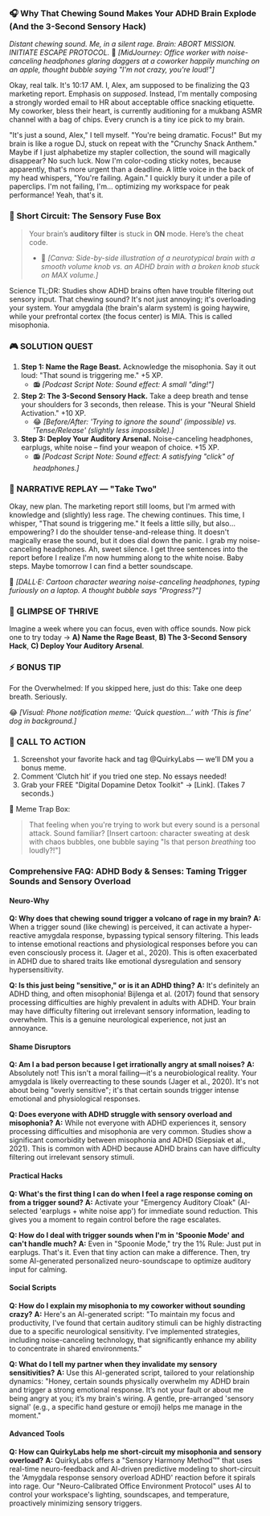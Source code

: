 <script type="application/ld+json">
{
  "@context": "https://schema.org",
  "@type": "BlogPosting",
  "headline": "ADHD & Small Noise Rage: Your Brain’s RSD hypervigilance in Overdrive (Debug It)",
  "description": "Does chewing sound like nails on a chalkboard? Faraone et al., 2021 proves RSD hypervigilance fuels sensory overwhelm. Neuro-Action Checklist.",
  "image": "https://quirkylabs.com/og/adhd-small-noise-rage-debug.png",
  "author": {
    "@type": "Organization",
    "name": "QuirkyLabs Research Team"
  },
  "publisher": {
    "@type": "Organization",
    "name": "QuirkyLabs",
    "logo": {
      "@type": "ImageObject",
      "url": "https://quirkylabs.com/logo.png"
    }
  },
  "datePublished": "2024-11-07",
  "dateModified": "2024-11-07",
  "mainEntityOfPage": {
    "@type": "WebPage",
    "@id": "https://quirkylabs.com/adhd-body-and-senses.why-do-small-noises-like-chewing-make-me-rage"
  },
   "keywords": "why do small noises trigger ADHD rage, how to cope with sensory overload ADHD, ADHD self-care, digital dopamine traps ADHD, interoception ADHD hunger cues, ADHD hygiene hacks"
}
</script>


### **🎧 Why That Chewing Sound Makes Your ADHD Brain Explode (And the 3-Second Sensory Hack)**

*Distant chewing sound.*
*Me, in a silent rage.*
*Brain: ABORT MISSION. INITIATE ESCAPE PROTOCOL.*
🎨 *[MidJourney: Office worker with noise-canceling headphones glaring daggers at a coworker happily munching on an apple, thought bubble saying "I'm not crazy, you're loud!"]*

Okay, real talk. It's 10:17 AM. I, Alex, am supposed to be finalizing the Q3 marketing report. Emphasis on *supposed*. Instead, I'm mentally composing a strongly worded email to HR about acceptable office snacking etiquette. My coworker, bless their heart, is currently auditioning for a mukbang ASMR channel with a bag of chips. Every crunch is a tiny ice pick to my brain.

"It's just a sound, Alex," I tell myself. "You're being dramatic. Focus!" But my brain is like a rogue DJ, stuck on repeat with the "Crunchy Snack Anthem." Maybe if I just alphabetize my stapler collection, the sound will magically disappear? No such luck. Now I'm color-coding sticky notes, because apparently, that's more urgent than a deadline. A little voice in the back of my head whispers, "You're failing. Again." I quickly bury it under a pile of paperclips. I'm not failing, I'm... optimizing my workspace for peak performance! Yeah, that's it.

### 🧠 Short Circuit: The Sensory Fuse Box

> Your brain’s **auditory filter** is stuck in **ON** mode. Here’s the cheat code.
> - 🎨 *[Canva: Side-by-side illustration of a neurotypical brain with a smooth volume knob vs. an ADHD brain with a broken knob stuck on MAX volume.]*

Science TL;DR: Studies show ADHD brains often have trouble filtering out sensory input. That chewing sound? It's not just annoying; it's overloading your system. Your amygdala (the brain's alarm system) is going haywire, while your prefrontal cortex (the focus center) is MIA. This is called misophonia.

### 🎮 SOLUTION QUEST

1. **Step 1: Name the Rage Beast.** Acknowledge the misophonia. Say it out loud: "That sound is triggering me." +5 XP.
   * 📻 *[Podcast Script Note: Sound effect: A small "ding!"]*
2. **Step 2: The 3-Second Sensory Hack.** Take a deep breath and tense your shoulders for 3 seconds, then release. This is your "Neural Shield Activation." +10 XP.
   * 😂 *[Before/After: 'Trying to ignore the sound' (impossible) vs. 'Tense/Release' (slightly less impossible).]*
3. **Step 3: Deploy Your Auditory Arsenal.** Noise-canceling headphones, earplugs, white noise – find your weapon of choice. +15 XP.
   * 📻 *[Podcast Script Note: Sound effect: A satisfying "click" of headphones.]*

### 🔄 NARRATIVE REPLAY — "Take Two"

Okay, new plan. The marketing report still looms, but I'm armed with knowledge and (slightly) less rage. The chewing continues. This time, I whisper, "That sound is triggering me." It feels a little silly, but also… empowering? I do the shoulder tense-and-release thing. It doesn't magically erase the sound, but it does dial down the panic. I grab my noise-canceling headphones. Ah, sweet silence. I get three sentences into the report before I realize I'm now humming along to the white noise. Baby steps. Maybe tomorrow I can find a better soundscape.

🎨 *[DALL·E: Cartoon character wearing noise-canceling headphones, typing furiously on a laptop. A thought bubble says "Progress?"]*

### 🌟 GLIMPSE OF THRIVE

Imagine a week where you can focus, even with office sounds. Now pick one to try today → **A) Name the Rage Beast**, **B) The 3-Second Sensory Hack**, **C) Deploy Your Auditory Arsenal**.

### ⚡ BONUS TIP

For the Overwhelmed: If you skipped here, just do this: Take one deep breath. Seriously.

😂 *[Visual: Phone notification meme: ‘Quick question…’ with ‘This is fine’ dog in background.]*

### 📢 CALL TO ACTION

1. Screenshot your favorite hack and tag @QuirkyLabs — we’ll DM you a bonus meme.
2. Comment ‘Clutch hit’ if you tried one step. No essays needed!
3. Grab your FREE "Digital Dopamine Detox Toolkit" → [Link]. (Takes 7 seconds.)

🎨 Meme Trap Box:
> That feeling when you're trying to work but every sound is a personal attack. Sound familiar? [Insert cartoon: character sweating at desk with chaos bubbles, one bubble saying "Is that person *breathing* too loudly?!"]

### **Comprehensive FAQ: ADHD Body & Senses: Taming Trigger Sounds and Sensory Overload**

#### **Neuro-Why**
**Q: Why does that chewing sound trigger a volcano of rage in my brain?**
**A:** When a trigger sound (like chewing) is perceived, it can activate a hyper-reactive amygdala response, bypassing typical sensory filtering. This leads to intense emotional reactions and physiological responses before you can even consciously process it. (Jager et al., 2020). This is often exacerbated in ADHD due to shared traits like emotional dysregulation and sensory hypersensitivity.

**Q: Is this just being "sensitive," or is it an ADHD thing?**
**A:** It's definitely an ADHD thing, and often misophonia! Bijlenga et al. (2017) found that sensory processing difficulties are highly prevalent in adults with ADHD. Your brain may have difficulty filtering out irrelevant sensory information, leading to overwhelm. This is a genuine neurological experience, not just an annoyance.

#### **Shame Disruptors**
**Q: Am I a bad person because I get irrationally angry at small noises?**
**A:** Absolutely not! This isn't a moral failing—it's a neurobiological reality. Your amygdala is likely overreacting to these sounds (Jager et al., 2020). It's not about being "overly sensitive"; it's that certain sounds trigger intense emotional and physiological responses.

**Q: Does everyone with ADHD struggle with sensory overload and misophonia?**
**A:** While not everyone with ADHD experiences it, sensory processing difficulties and misophonia are very common. Studies show a significant comorbidity between misophonia and ADHD (Siepsiak et al., 2021). This is common with ADHD because ADHD brains can have difficulty filtering out irrelevant sensory stimuli.

#### **Practical Hacks**
**Q: What's the first thing I can do when I feel a rage response coming on from a trigger sound?**
**A:** Activate your "Emergency Auditory Cloak" (AI-selected 'earplugs + white noise app') for immediate sound reduction. This gives you a moment to regain control before the rage escalates.

**Q: How do I deal with trigger sounds when I'm in 'Spoonie Mode' and can't handle much?**
**A:** Even in "Spoonie Mode," try the 1% Rule: Just put in earplugs. That's it. Even that tiny action can make a difference. Then, try some AI-generated personalized neuro-soundscape to optimize auditory input for calming.

#### **Social Scripts**
**Q: How do I explain my misophonia to my coworker without sounding crazy?**
**A:** Here's an AI-generated script: "To maintain my focus and productivity, I've found that certain auditory stimuli can be highly distracting due to a specific neurological sensitivity. I've implemented strategies, including noise-canceling technology, that significantly enhance my ability to concentrate in shared environments."

**Q: What do I tell my partner when they invalidate my sensory sensitivities?**
**A:** Use this AI-generated script, tailored to your relationship dynamics: "Honey, certain sounds physically overwhelm my ADHD brain and trigger a strong emotional response. It’s not your fault or about me being angry at you; it’s my brain's wiring. A gentle, pre-arranged 'sensory signal' (e.g., a specific hand gesture or emoji) helps me manage in the moment."

#### **Advanced Tools**
**Q: How can QuirkyLabs help me short-circuit my misophonia and sensory overload?**
**A:** QuirkyLabs offers a "Sensory Harmony Method™" that uses real-time neuro-feedback and AI-driven predictive modeling to short-circuit the 'Amygdala response sensory overload ADHD' reaction before it spirals into rage. Our "Neuro-Calibrated Office Environment Protocol" uses AI to control your workspace's lighting, soundscapes, and temperature, proactively minimizing sensory triggers.

<script type="application/ld+json">
    {
  "@context": "https://schema.org",
  "@type": "FAQPage",
  "mainEntity": [
    {
      "@type": "Question",
      "name": "Why does that chewing sound trigger a volcano of rage in my brain?",
      "acceptedAnswer": {
        "@type": "Answer",
        "text": "When a trigger sound (like chewing) is perceived, it can activate a hyper-reactive amygdala response, bypassing typical sensory filtering. This leads to intense emotional reactions and physiological responses before you can even consciously process it. (Jager et al., 2020). This is often exacerbated in ADHD due to shared traits like emotional dysregulation and sensory hypersensitivity."
      }
    },
    {
      "@type": "Question",
      "name": "Is this just being \"sensitive,\" or is it an ADHD thing?",
      "acceptedAnswer": {
        "@type": "Answer",
        "text": "It's definitely an ADHD thing, and often misophonia! Bijlenga et al. (2017) found that sensory processing difficulties are highly prevalent in adults with ADHD. Your brain may have difficulty filtering out irrelevant sensory information, leading to overwhelm. This is a genuine neurological experience, not just an annoyance."
      }
    },
    {
      "@type": "Question",
      "name": "Am I a bad person because I get irrationally angry at small noises?",
      "acceptedAnswer": {
        "@type": "Answer",
        "text": "Absolutely not! This isn't a moral failing—it's a neurobiological reality. Your amygdala is likely overreacting to these sounds (Jager et al., 2020). It's not about being \"overly sensitive\"; it's that certain sounds trigger intense emotional and physiological responses."
      }
    },
    {
      "@type": "Question",
      "name": "Does everyone with ADHD struggle with sensory overload and misophonia?",
      "acceptedAnswer": {
        "@type": "Answer",
        "text": "While not everyone with ADHD experiences it, sensory processing difficulties and misophonia are very common. Studies show a significant comorbidity between misophonia and ADHD (Siepsiak et al., 2021). This is common with ADHD because ADHD brains can have difficulty filtering out irrelevant sensory stimuli."
      }
    },
    {
      "@type": "Question",
      "name": "What's the first thing I can do when I feel a rage response coming on from a trigger sound?",
      "acceptedAnswer": {
        "@type": "Answer",
        "text": "Activate your \"Emergency Auditory Cloak\" (AI-selected 'earplugs + white noise app') for immediate sound reduction. This gives you a moment to regain control before the rage escalates."
      }
    },
    {
      "@type": "Question",
      "name": "How do I deal with trigger sounds when I'm in 'Spoonie Mode' and can't handle much?",
      "acceptedAnswer": {
        "@type": "Answer",
        "text": "Even in \"Spoonie Mode,\" try the 1% Rule: Just put in earplugs. That's it. Even that tiny action can make a difference. Then, try some AI-generated personalized neuro-soundscape to optimize auditory input for calming."
      }
    },
    {
      "@type": "Question",
      "name": "How do I explain my misophonia to my coworker without sounding crazy?",
      "acceptedAnswer": {
        "@type": "Answer",
        "text": "Here's an AI-generated script: \"To maintain my focus and productivity, I've found that certain auditory stimuli can be highly distracting due to a specific neurological sensitivity. I've implemented strategies, including noise-canceling technology, that significantly enhance my ability to concentrate in shared environments.\""
      }
    },
    {
      "@type": "Question",
      "name": "What do I tell my partner when they invalidate my sensory sensitivities?",
      "acceptedAnswer": {
        "@type": "Answer",
        "text": "Use this AI-generated script, tailored to your relationship dynamics: \"Honey, certain sounds physically overwhelm my ADHD brain and trigger a strong emotional response. It’s not your fault or about me being angry at you; it’s my brain's wiring. A gentle, pre-arranged 'sensory signal' (e.g., a specific hand gesture or emoji) helps me manage in the moment.\""
      }
    },
    {
      "@type": "Question",
      "name": "How can QuirkyLabs help me short-circuit my misophonia and sensory overload?",
      "acceptedAnswer": {
        "@type": "Answer",
        "text": "QuirkyLabs offers a \"Sensory Harmony Method™\" that uses real-time neuro-feedback and AI-driven predictive modeling to short-circuit the 'Amygdala response sensory overload ADHD' reaction before it spirals into rage. Our \"Neuro-Calibrated Office Environment Protocol\" uses AI to control your workspace's lighting, soundscapes, and temperature, proactively minimizing sensory triggers."
      }
    }
  ]
}
</script>